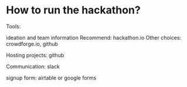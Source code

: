 # How to run the hackathon?

Tools:

ideation and team information
Recommend: hackathon.io
Other choices: crowdforge.io, github

Hosting projects: github

Communication: slack

signup form: airtable or google forms
